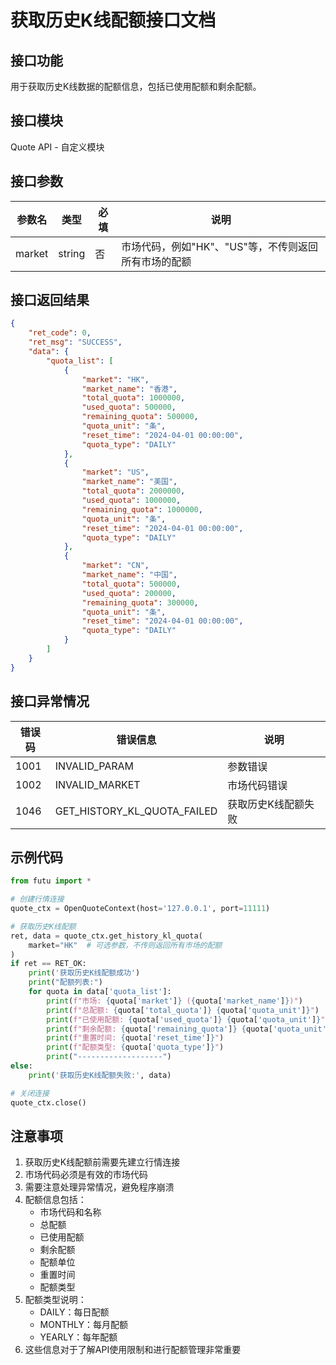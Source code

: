 # 获取历史K线配额接口文档

## 接口功能
用于获取历史K线数据的配额信息，包括已使用配额和剩余配额。

## 接口模块
Quote API - 自定义模块

## 接口参数
| 参数名 | 类型 | 必填 | 说明 |
|--------|------|------|------|
| market | string | 否 | 市场代码，例如"HK"、"US"等，不传则返回所有市场的配额 |

## 接口返回结果
```json
{
    "ret_code": 0,
    "ret_msg": "SUCCESS",
    "data": {
        "quota_list": [
            {
                "market": "HK",
                "market_name": "香港",
                "total_quota": 1000000,
                "used_quota": 500000,
                "remaining_quota": 500000,
                "quota_unit": "条",
                "reset_time": "2024-04-01 00:00:00",
                "quota_type": "DAILY"
            },
            {
                "market": "US",
                "market_name": "美国",
                "total_quota": 2000000,
                "used_quota": 1000000,
                "remaining_quota": 1000000,
                "quota_unit": "条",
                "reset_time": "2024-04-01 00:00:00",
                "quota_type": "DAILY"
            },
            {
                "market": "CN",
                "market_name": "中国",
                "total_quota": 500000,
                "used_quota": 200000,
                "remaining_quota": 300000,
                "quota_unit": "条",
                "reset_time": "2024-04-01 00:00:00",
                "quota_type": "DAILY"
            }
        ]
    }
}
```

## 接口异常情况
| 错误码 | 错误信息 | 说明 |
|--------|----------|------|
| 1001 | INVALID_PARAM | 参数错误 |
| 1002 | INVALID_MARKET | 市场代码错误 |
| 1046 | GET_HISTORY_KL_QUOTA_FAILED | 获取历史K线配额失败 |

## 示例代码
```python
from futu import *

# 创建行情连接
quote_ctx = OpenQuoteContext(host='127.0.0.1', port=11111)

# 获取历史K线配额
ret, data = quote_ctx.get_history_kl_quota(
    market="HK"  # 可选参数，不传则返回所有市场的配额
)
if ret == RET_OK:
    print('获取历史K线配额成功')
    print("配额列表:")
    for quota in data['quota_list']:
        print(f"市场: {quota['market']} ({quota['market_name']})")
        print(f"总配额: {quota['total_quota']} {quota['quota_unit']}")
        print(f"已使用配额: {quota['used_quota']} {quota['quota_unit']}")
        print(f"剩余配额: {quota['remaining_quota']} {quota['quota_unit']}")
        print(f"重置时间: {quota['reset_time']}")
        print(f"配额类型: {quota['quota_type']}")
        print("-------------------")
else:
    print('获取历史K线配额失败:', data)

# 关闭连接
quote_ctx.close()
```

## 注意事项
1. 获取历史K线配额前需要先建立行情连接
2. 市场代码必须是有效的市场代码
3. 需要注意处理异常情况，避免程序崩溃
4. 配额信息包括：
   - 市场代码和名称
   - 总配额
   - 已使用配额
   - 剩余配额
   - 配额单位
   - 重置时间
   - 配额类型
5. 配额类型说明：
   - DAILY：每日配额
   - MONTHLY：每月配额
   - YEARLY：每年配额
6. 这些信息对于了解API使用限制和进行配额管理非常重要 